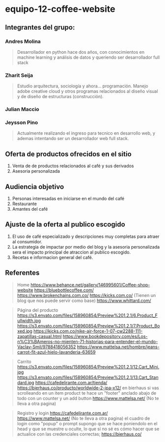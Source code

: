 # equipo-12-coffee-website

## Integrantes del grupo:

### Andres Molina

> Desarrollador en python hace dos años, con conocimientos en machine learning y análisis de datos y queriendo ser desarrollador full stack

### Zharit Seija

> Estudio arquitectura, sociología y ahora... programación. Manejo adobe creative cloud y otros programas relacionados al diseño visual y de diseño de estructuras (construcción).

### Julian Maccio

### Jeysson Pino
> Actualmente realizando el ingreso para tecnico en desarrollo web, y ademas intentando ser un desarrollador web full stack.

## Oferta de productos ofrecidos en el sitio

1. Venta de de productos relacionados al café y sus derivados
2. Asesoria personalizada

## Audiencia objetivo

1. Personas interesadas en iniciarse en el mundo del café
2. Restaurante
3. Amantes del café

## Ajuste de la oferta al publico escogido

1. El uso de café especializado y descripciones muy completas para atraer al consumidor.
2. La estrategia de impactar por medio del blog y la asesoria personalizada sera el impacto principal de atraccion al publico escogido.
3. Recetas e informacion general del café.

## Referentes
> Home
https://www.behance.net/gallery/146995601/Coffee-shop-website
https://bluebottlecoffee.com/	https://www.brokenchains.com.co/
https://kicks.com.co/ (Tienen un blog que nos puede servir como base)
https://www.whittard.com/

> Página del producto
https://s3.envato.com/files/158960854/Preview%201.2.1/6.Product_Fullwidth.jpg
https://s3.envato.com/files/158960854/Preview%201.2.1/7.Product_Boxed.jpg
https://kicks.com.co/nike-air-force-1-07-cw2288-111-zapatillas-casual.html
https://www.bookdepository.com/es/Los-n%C3%BAmeros-no-mienten-71-historias-para-entender-el-mundo-Vaclav-Smil/9788418056352
https://www.mattelsa.net/hombre/jeans-carrot-fit-azul-hielo-lavanderia-63659

> Carrito
https://s3.envato.com/files/158960854/Preview%201.2.1/12.Cart_Mini.jpg
https://s3.envato.com/files/158960854/Preview%201.2.1/13.Cart_Standard.jpg
https://cafedelirante.com.ar/tienda/
https://bierhaus.co/producto/worldwide-2-ipa-x12/ en bierhaus si vas scrolleando en un item product te hace un "footer" anclado abajo de todo con un counter y un add button
https://www.mattelsa.net/ (No te lleva a otra pagina)

> Registro y login
https://cafedelirante.com.ar/
https://www.mattelsa.net/ (No te lleva a otra pagina) el cuadro de login como "popup" o prompt supongo que se hace poniendolo en el head y que se muestre u oculte, lo que sí no sé es cómo hacer que se actualice con las credenciales correctas;
https://bierhaus.co/